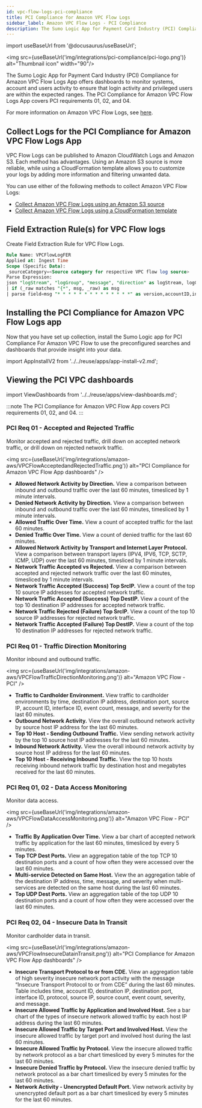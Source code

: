 ```yaml
---
id: vpc-flow-logs-pci-compliance
title: PCI Compliance for Amazon VPC Flow Logs
sidebar_label: Amazon VPC Flow Logs - PCI Compliance
description: The Sumo Logic App for Payment Card Industry (PCI) Compliance for Amazon VPC Flow Logs App offers dashboards to monitor systems, account and users activity to ensure that login activity and privileged users are within the expected ranges.
---
```


import useBaseUrl from '@docusaurus/useBaseUrl';

<img src={useBaseUrl('img/integrations/pci-compliance/pci-logo.png')} alt="Thumbnail icon" width="90"/>

The Sumo Logic App for Payment Card Industry (PCI) Compliance for Amazon VPC Flow Logs App offers dashboards to monitor systems, account and users activity to ensure that login activity and privileged users are within the expected ranges. The PCI Compliance for Amazon VPC Flow Logs App covers PCI requirements 01, 02, and 04.

For more information on Amazon VPC Flow Logs, see [here](http://docs.aws.amazon.com/AmazonVPC/latest/UserGuide/flow-logs.html).


## Collect Logs for the PCI Compliance for Amazon VPC Flow Logs App

VPC Flow Logs can be published to Amazon CloudWatch Logs and Amazon S3. Each method has advantages. Using an Amazon S3 source is more reliable, while using a CloudFormation template allows you to customize your logs by adding more information and filtering unwanted data.

You can use either of the following methods to collect Amazon VPC Flow Logs:

* [Collect Amazon VPC Flow Logs using an Amazon S3 source](/docs/integrations/amazon-aws/vpc-flow-logs#collecting-amazon-vpc-flow-logs-using-an-amazon-s3-source)
* [Collect Amazon VPC Flow Logs using a CloudFormation template](/docs/integrations/amazon-aws/vpc-flow-logs#collecting-amazon-vpc-flow-logs-from-cloudwatch-using-cloudformation)

## Field Extraction Rule(s) for VPC Flow logs  
Create Field Extraction Rule for VPC Flow Logs.

```sql
Rule Name: VPCFlowLogFER
Applied at: Ingest Time
Scope (Specific Data):
_sourceCategory=<Source category for respective VPC flow log source>
Parse Expression:
json "logStream", "logGroup", "message", "direction" as logStream, logGroup, msg, direction nodrop
| if (_raw matches "{*", msg, _raw) as msg
| parse field=msg "* * * * * * * * * * * * * *" as version,accountID,interfaceID,src_ip,dest_ip,src_port,dest_port,Protocol,Packets,bytes,StartSample,EndSample,Action,status nodrop
```

## Installing the PCI Compliance for Amazon VPC Flow Logs app

Now that you have set up collection, install the Sumo Logic app for PCI Compliance For Amazon VPC Flow to use the preconfigured searches and dashboards that provide insight into your data.

import AppInstallV2 from '../../reuse/apps/app-install-v2.md';

<AppInstallV2/>

## Viewing the PCI VPC dashboards

import ViewDashboards from '../../reuse/apps/view-dashboards.md';

<ViewDashboards/>

:::note 
The PCI Compliance for Amazon VPC Flow App covers PCI requirements 01, 02, and 04.
:::

### PCI Req 01 - Accepted and Rejected Traffic

Monitor accepted and rejected traffic, drill down on accepted network traffic, or drill down on rejected network traffic.

<img src={useBaseUrl('img/integrations/amazon-aws/VPCFlowAcceptedandRejectedTraffic.png')} alt="PCI Compliance for Amazon VPC Flow App dashboards" />

* **Allowed Network Activity by Direction.** View a comparison between inbound and outbound traffic over the last 60 minutes, timesliced by 1 minute intervals.
* **Denied Network Activity by Direction.** View a comparison between inbound and outbound traffic over the last 60 minutes, timesliced by 1 minute intervals.
* **Allowed Traffic Over Time.** View a count of accepted traffic for the last 60 minutes.
* **Denied Traffic Over Time.** View a count of denied traffic for the last 60 minutes.
* **Allowed Network Activity by Transport and Internet Layer Protocol.** View a comparison between transport layers (IPV4, IPV6, TCP, SCTP, ICMP, UDP) over the last 60 minutes, timesliced by 1 minute intervals.
* **Network Traffic Accepted vs Rejected.** View a comparison between accepted and rejected network traffic over the last 60 minutes, timesliced by 1 minute intervals.
* **Network Traffic Accepted (Success) Top SrcIP.** View a count of the top 10 source IP addresses for accepted network traffic.
* **Network Traffic Accepted (Success) Top DestIP.** View a count of the top 10 destination IP addresses for accepted network traffic.
* **Network Traffic Rejected (Failure) Top SrcIP.** View a count of the top 10 source IP addresses for rejected network traffic.
* **Network Traffic Accepted (Failure) Top DestIP.** View a count of the top 10 destination IP addresses for rejected network traffic.


### PCI Req 01 - Traffic Direction Monitoring

Monitor inbound and outbound traffic.

<img src={useBaseUrl('img/integrations/amazon-aws/VPCFlowTrafficDirectionMonitoring.png')} alt="Amazon VPC Flow - PCI" />

* **Traffic to Cardholder Environment.**  View traffic to cardholder environments by time, destination IP address, destination port, source IP, account ID, interface ID, event count, message, and severity for the last 60 minutes.
* **Outbound Network Activity.** View the overall outbound network activity by source host IP address for the last 60 minutes.
* **Top 10 Host - Sending Outbound Traffic.** View sending network activity by the top 10 source host IP addresses for the last 60 minutes.
* **Inbound Network Activity.** View the overall inbound network activity by source host IP address for the last 60 minutes.
* **Top 10 Host - Receiving Inbound Traffic.** View the top 10 hosts receiving inbound network traffic by destination host and megabytes received for the last 60 minutes.


### PCI Req 01, 02 - Data Access Monitoring

Monitor data access.

<img src={useBaseUrl('img/integrations/amazon-aws/VPCFlowDataAccessMonitoring.png')} alt="Amazon VPC Flow - PCI" />

* **Traffic By Application Over Time.** View a bar chart of accepted network traffic by application for the last 60 minutes, timesliced by every 5 minutes.
* **Top TCP Dest Ports.** View an aggregation table of the top TCP 10 destination ports and a count of how often they were accessed over the last 60 minutes.
* **Multi-service Detected on Same Host.** View the an aggregation table of the destination IP address, time, message, and severity when multi-services are detected on the same host during the last 60 minutes.
* **Top UDP Dest Ports.** View an aggregation table of the top UDP 10 destination ports and a count of how often they were accessed over the last 60 minutes.


### PCI Req 02, 04 - Insecure Data In Transit

Monitor cardholder data in transit.

<img src={useBaseUrl('img/integrations/amazon-aws/VPCFlowInsecureDatainTransit.png')} alt="PCI Compliance for Amazon VPC Flow App dashboards" />

* **Insecure Transport Protocol to or from CDE.** View an aggregation table of high severity insecure network port activity  with the message “Insecure Transport Protocol to or from CDE” during the last 60 minutes. Table includes time, account ID, destination IP, destination port, interface ID, protocol, source IP, source count, event count, severity, and message.
* **Insecure Allowed Traffic by Application and Involved Host.** See a bar chart of the types of insecure network allowed traffic by each host IP address during the last 60 minutes.
* **Insecure Allowed Traffic by Target Port and Involved Host.** View the insecure allowed traffic by target port and involved host during the last 60 minutes.
* **Insecure Allowed Traffic by Protocol.** View the insecure allowed traffic by network protocol as a bar chart timesliced by every 5 minutes for the last 60 minutes.
* **Insecure Denied Traffic by Protocol.** View the insecure denied traffic by network protocol as a bar chart timesliced by every 5 minutes for the last 60 minutes.
* **Network Activity - Unencrypted Default Port.** View network activity by unencrypted default port as a bar chart timesliced by every 5 minutes for the last 60 minutes.
